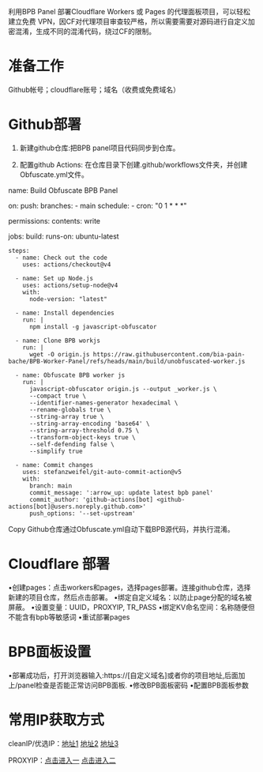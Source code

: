 利用BPB Panel 部署Cloudflare Workers 或 Pages 的代理面板项目，可以轻松建立免费 VPN，因CF对代理项目审查较严格，所以需要需要对源码进行自定义加密混淆，生成不同的混淆代码，绕过CF的限制。

# 准备工作
Github帐号；cloudflare账号；域名（收费或免费域名）

# Github部署
1. 新建github仓库:把BPB panel项目代码同步到仓库。

2. 配置github Actions: 在仓库目录下创建.github/workflows文件夹，并创建Obfuscate.yml文件。

name: Build Obfuscate BPB Panel

on:
  push:
    branches:
      - main
  schedule:
    - cron: "0 1 * * *"

permissions:
  contents: write

jobs:
  build:
    runs-on: ubuntu-latest

    steps:
      - name: Check out the code
        uses: actions/checkout@v4

      - name: Set up Node.js
        uses: actions/setup-node@v4
        with:
          node-version: "latest"

      - name: Install dependencies
        run: |
          npm install -g javascript-obfuscator

      - name: Clone BPB workjs
        run: |
          wget -O origin.js https://raw.githubusercontent.com/bia-pain-bache/BPB-Worker-Panel/refs/heads/main/build/unobfuscated-worker.js

      - name: Obfuscate BPB worker js
        run: |
          javascript-obfuscator origin.js --output _worker.js \
          --compact true \
          --identifier-names-generator hexadecimal \
          --rename-globals true \
          --string-array true \
          --string-array-encoding 'base64' \
          --string-array-threshold 0.75 \
          --transform-object-keys true \
          --self-defending false \
          --simplify true

      - name: Commit changes
        uses: stefanzweifel/git-auto-commit-action@v5
        with:
          branch: main
          commit_message: ':arrow_up: update latest bpb panel'
          commit_author: 'github-actions[bot] <github-actions[bot]@users.noreply.github.com>'
          push_options: '--set-upstream'
Copy
Github仓库通过Obfuscate.yml自动下载BPB源代码，并执行混淆。

# Cloudflare 部署
•创建pages：点击workers和pages，选择pages部署。连接github仓库，选择新建的项目仓库，然后点击部署。
•绑定自定义域名：以防止page分配的域名被屏蔽。
•设置变量：UUID，PROXYIP, TR_PASS
•绑定KV命名空间：名称随便但不能含有bpb等敏感词
•重试部署pages
# BPB面板设置
•部署成功后，打开浏览器输入:https://[自定义域名]或者你的项目地址,后面加上/panel检查是否能正常访问BPB面板.
•修改BPB面板密码
•配置BPB面板参数
# 常用IP获取方式
cleanIP/优选IP：[地址1](https://www.wetest.vip/page/cloudflare/address_v4.html)  [地址2](https://ipdb.030101.xyz/bestcf/) [地址3](https://mrxn.net/BESTCFDOMAIN)

PROXYIP：[点击进入一](https://ipdb.030101.xyz/bestproxy/) [点击进入二](https://www.nslookup.io/domains/bpb.yousef.isegaro.com/dns-records/)
